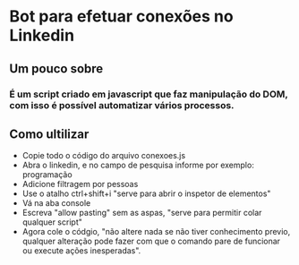 # **Bot para efetuar conexões no Linkedin**

## **Um pouco sobre**
### É um script criado em javascript que faz manipulação do DOM, com isso é possível automatizar vários processos.

## **Como ultilizar**
- Copie todo o código do arquivo conexoes.js
- Abra o linkedin, e no campo de pesquisa informe por exemplo: programação
- Adicione filtragem por pessoas
- Use o atalho ctrl+shift+i "serve para abrir o inspetor de elementos"
- Vá na aba console
- Escreva "allow pasting" sem as aspas, "serve para permitir colar qualquer script"
- Agora cole o códgio, "não altere nada se não tiver conhecimento previo, qualquer alteração pode fazer com que o comando pare de funcionar ou execute ações inesperadas".